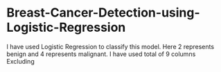 # Breast-Cancer-Detection-using-Logistic-Regression
I have used Logistic Regression to classify this model. Here 2 represents benign and 4 represents malignant.
I have used total of 9 columns Excluding 
